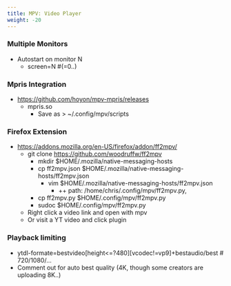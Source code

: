 ```yaml
---
title: MPV: Video Player
weight: -20
---
```


### Multiple Monitors
- Autostart on monitor N
    - screen=N #(=0..)

### Mpris Integration
- https://github.com/hoyon/mpv-mpris/releases
    - mpris.so
        - Save as > ~/.config/mpv/scripts

### Firefox Extension
- https://addons.mozilla.org/en-US/firefox/addon/ff2mpv/
    - git clone https://github.com/woodruffw/ff2mpv
        - mkdir $HOME/.mozilla/native-messaging-hosts
        - cp ff2mpv.json $HOME/.mozilla/native-messaging-hosts/ff2mpv.json
            - vim $HOME/.mozilla/native-messaging-hosts/ff2mpv.json
                - ++ path: /home/chris/.config/mpv/ff2mpv.py,
        - cp ff2mpv.py $HOME/.config/mpv/ff2mpv.py
        - sudoc $HOME/.config/mpv/ff2mpv.py
    - Right click a video link and open with mpv
    - Or visit a YT video and click plugin

### Playback limiting
- ytdl-formate=bestvideo[height<=?480][vcodec!=vp9]+bestaudio/best # 720/1080/...
- Comment out for auto best quality (4K, though some creators are uploading 8K..)
